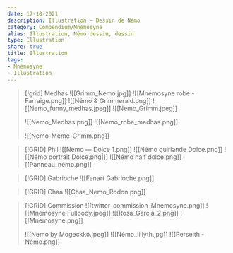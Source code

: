 ```yaml
---
date: 17-10-2021
description: Illustration — Dessin de Némo
category: Compendium/Mnémosyne
alias: Illustration, Némo dessin, dessin
type: Illustration
share: true
title: Illustration
tags:
- Mnémosyne
- Illustration
---
```


> [!grid] Medhas
> ![[Grimm_Nemo.jpg]] ![[Mnémosyne robe - Farraige.png]]
> ![[Némo & Grimmerald.png]] ![[Nemo_funny_medhas.jpeg]] ![[Nemo_Grimm.jpeg]]
>
> ![[Nemo_Medhas.png]] ![[Nemo_robe_medhas.png]]
>
> ![[Nemo-Meme-Grimm.png]]
>

> [!GRID] Phil
> ![[Némo — Dolce 1.png]] ![[Némo guirlande Dolce.png]] ![[Némo portrait Dolce.png|]]
> ![[Némo half dolce.png]] ![[Panneau_némo.png]]

> [!GRID] Gabrioche
> ![[Fanart Gabrioche.png]]

>[!GRID] Chaa
> ![[Chaa_Nemo_Rodon.png]]


>[!GRID] Commission
>![[twitter_commission_Mnemosyne.png]] ![[Mnémosyne Fullbody.jpeg]]
>![[Rosa_Garcia_2.png]] ![[Mnemosyne.png]]
>
> ![[Nemo by Mogeckko.jpeg]] ![[Némo_lillyth.jpg]]
> ![[Perseith - Némo.png]]
